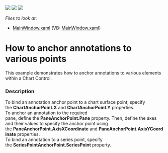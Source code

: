 <!-- default badges list -->
![](https://img.shields.io/endpoint?url=https://codecentral.devexpress.com/api/v1/VersionRange/128568505/16.1.4%2B)
[![](https://img.shields.io/badge/Open_in_DevExpress_Support_Center-FF7200?style=flat-square&logo=DevExpress&logoColor=white)](https://supportcenter.devexpress.com/ticket/details/T378313)
[![](https://img.shields.io/badge/📖_How_to_use_DevExpress_Examples-e9f6fc?style=flat-square)](https://docs.devexpress.com/GeneralInformation/403183)
<!-- default badges end -->
<!-- default file list -->
*Files to look at*:

* [MainWindow.xaml](./CS/AnnotationExample/MainWindow.xaml) (VB: [MainWindow.xaml](./VB/AnnotationExample/MainWindow.xaml))
<!-- default file list end -->
# How to anchor annotations to various points


This example demonstrates how to anchor annotations to various elements within a Chart Control.


<h3>Description</h3>

<p>To bind an annotation anchor point to a chart surface point, specify the&nbsp;<strong>ChartAnchorPoint.X</strong>&nbsp;and&nbsp;<strong>ChartAnchorPoint.Y</strong>&nbsp;properties.<br>To anchor an annotation to the required pane,&nbsp;define&nbsp;the&nbsp;<strong>PaneAnchorPoint.Pane</strong>&nbsp;property. Then, define the axes and their values to specify the anchor point using the&nbsp;<strong>PaneAnchorPoint.AxisXCoordinate</strong>&nbsp;and&nbsp;<strong>PaneAnchorPoint.AxisYCoordinate</strong>&nbsp;properties.<br>To bind an annotation to a series point, specify the&nbsp;<strong>SeriesPointAnchorPoint.SeriesPoint</strong>&nbsp;property.</p>

<br/>


